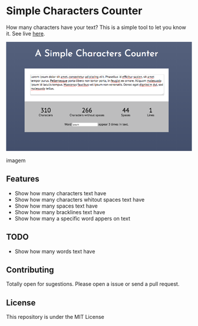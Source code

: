 # Simple Characters Counter

How many characters have your text? This is a simple tool to let you know it. See live [here](https://www.github.io/ronaldoarg/characters-counter).

![Demo](https://github.com/ronaldoarg/characters-counter/raw/master/assets/images/demo.png "Demo")


imagem

## Features

- Show how many characters text have
- Show how many characters whitout spaces text have
- Show how many spaces text have
- Show how many bracklines text have
- Show how many a specific word appers on text

## TODO

- Show how many words text have

## Contributing

Totally open for sugestions. Please open a issue or send a pull request. 

## License
This repository is under the MIT License